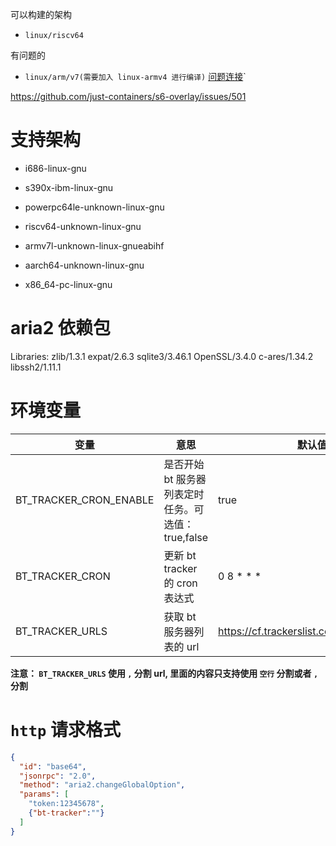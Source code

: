 可以构建的架构
- `linux/riscv64`


有问题的 
- `linux/arm/v7(需要加入 linux-armv4 进行编译)` [问题连接](https://github.com/openssl/openssl/issues/21630)`


https://github.com/just-containers/s6-overlay/issues/501


# 支持架构

- i686-linux-gnu

- s390x-ibm-linux-gnu

- powerpc64le-unknown-linux-gnu

- riscv64-unknown-linux-gnu

- armv7l-unknown-linux-gnueabihf

- aarch64-unknown-linux-gnu

- x86_64-pc-linux-gnu

# aria2 依赖包

Libraries: zlib/1.3.1 expat/2.6.3 sqlite3/3.46.1 OpenSSL/3.4.0 c-ares/1.34.2 libssh2/1.11.1


# 环境变量

| 变量                     | 意思                               | 默认值                                        | 
|------------------------|----------------------------------|--------------------------------------------|
| BT_TRACKER_CRON_ENABLE | 是否开始 bt 服务器列表定时任务。可选值：true,false | true                                       |
| BT_TRACKER_CRON        | 更新 bt tracker 的 cron 表达式         | 0 8 * * *                                  |
| BT_TRACKER_URLS        | 获取 bt 服务器列表的 url                 | https://cf.trackerslist.com/best_aria2.txt |


**注意： `BT_TRACKER_URLS` 使用 `,` 分割 url, 里面的内容只支持使用 `空行` 分割或者 `,` 分割**



# `http` 请求格式
```json
{
  "id": "base64",
  "jsonrpc": "2.0",
  "method": "aria2.changeGlobalOption",
  "params": [
    "token:12345678",
    {"bt-tracker":""}
  ]
}
```